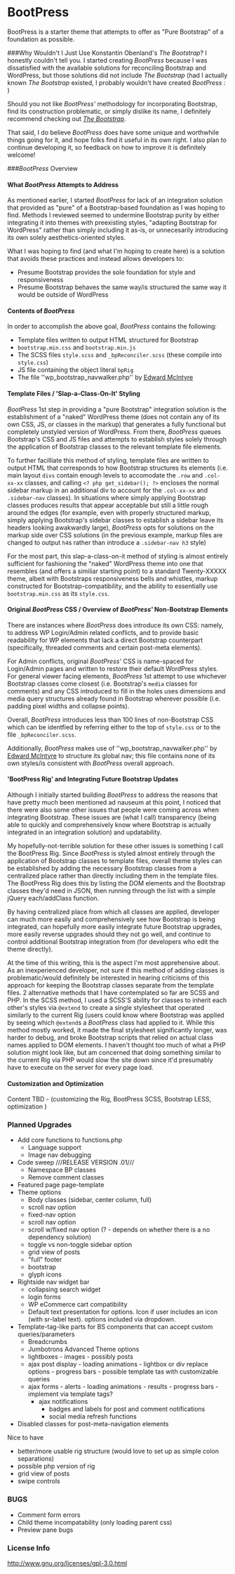 BootPress
=========

BootPress is a starter theme that attempts to offer as "Pure Bootstrap" of a foundation as possible.


###Why Wouldn't I Just Use Konstantin Obenland's _The Bootstrap_?
I honestly couldn't tell you. I started creating _BootPress_ because I was dissatisfied with the available solutions for reconciling Bootstrap and WordPress, but those solutions did not include _The Bootstrap_ (had I actually known _The Bootstrap_ existed, I probably wouldn't have created _BootPress_ : )

Should you not like _BootPress'_ methodology for incorporating Bootstrap, find its construction problematic, or simply dislike its name, I definitely recommend checking out [_The Bootstrap_](http://en.wp.obenland.it/the-bootstrap/ "The Bootstrap").

That said, I do believe _BootPress_ does have some unique and worthwhile things going for it, and hope folks find it useful in its own right. I also plan to continue developing it, so feedback on how to improve it is definitely welcome!


###_BootPress_ Overview
#### What _BootPress_ Attempts to Address #####
As mentioned earlier, I started _BootPress_ for lack of an integration solution that provided as "pure" of a Bootstrap-based foundation as I was hoping to find.  Methods I reviewed seemed to undermine Bootstrap purity by either integrating it into themes with preexisting styles, "adapting Bootstrap for WordPress" rather than simply including it as-is, or unnecesarily introducing its own solely aesthetics-oriented styles.

What I was hoping to find (and what I'm hoping to create here) is a solution that avoids these practices and instead allows developers to:
- Presume Bootstrap provides the sole foundation for style and responsiveness
- Presume Bootstrap behaves the same way/is structured the same way it would be outside of WordPress


#### Contents of _BootPress_ ####
In order to accomplish the above goal, _BootPress_ contains the following:
- Template files written to output HTML structured for Bootstrap
- ``bootstrap.min.css`` and ``bootstrap.min.js``
- The SCSS files ``style.scss`` and ``_bpReconciler.scss`` (these compile into ``style.css``)
- JS file containing the object literal ``bpRig``
- The file ''wp_bootstrap_navwalker.php'' by [Edward McIntyre](https://github.com/twittem/wp-bootstrap-navwalker)


#### Template Files / 'Slap-a-Class-On-It' Styling ####
_BootPress_ 1st step in providing a "pure Bootstrap" integration solution is the establishment of a "naked" WordPress theme (does not contain any of its own CSS, JS, or classes in the markup) that  generates a fully functional but completely unstyled version of WordPress. From there, _BootPress_ queues Bootstrap's CSS and JS files and attempts to establish styles solely through the application of Bootstrap classes to the relevant template file elements.

To further facilliate this method of styling, template files are written to output HTML that corresponds to how Bootstrap structures its elements (i.e. main layout ``divs`` contain enough levels to accomodate the ``.row`` and ``.col-xx-xx`` classes, and calling ``<? php get_sidebar(); ?>`` encloses the normal sidebar markup in an additional div to account for the ``.col-xx-xx`` and ``.sidebar-nav`` classes).  In situations where simply applying Bootstrap classes produces results that appear acceptable but still a little rough around the edges (for example, even with properly structured markup, simply applying Bootstrap's sidebar classes to establish a sidebar leave its headers looking awakwardly large), _BootPress_ opts for solutions on the markup side over CSS solutions (in the previous example, markup files are changed to output ``h4``s rather than introduce a ``.sidebar-nav h3`` style)

For the most part, this slap-a-class-on-it method of styling is almost entirely sufficient for fashioning the "naked" WordPress theme into one that resembles (and offers a similiar starting point) to a standard Twenty-XXXXX theme, albeit with Bootstraps responsiveness bells and whistles, markup constructed for Bootstrap-compatibility, and the ability to essentially use ``bootstrap.min.css`` as its ``style.css``.


#### Original _BootPress_ CSS / Overview of _BootPress'_ Non-Bootstrap Elements ####
There are instances where _BootPress_ does introduce its own CSS: namely, to address WP Login/Admin related conflicts, and to provide basic readability for WP elements that lack a direct Bootstrap counterpart (specifically, threaded comments and certain post-meta elements).

For Admin conflicts, original _BootPress'_ CSS is name-spaced for Login/Admin pages and written to restore their default WordPress styles. For general viewer facing elements, _BootPress_ 1st attempt to use whichever Bootstrap classes come closest (i.e. Bootstrap's ``media`` classes for comments) and any CSS introduced to fill in the holes uses dimensions and media query structures already found in Bootstrap wherever possible (i.e. padding pixel widths and collapse points). 

Overall, _BootPress_ introduces less than 100 lines of non-Bootstrap CSS which can be identfied by referring either to the top of ``style.css`` or to the file ``_bpReconciler.scss``.

Additionally, _BootPress_ makes use of ''wp_bootstrap_navwalker.php'' by [Edward McIntyre](https://github.com/twittem/wp-bootstrap-navwalker) to structure its global nav; this file contains none of its own styles/is consistent with _BootPress_ overall approach.


#### 'BootPress Rig' and Integrating Future Bootstrap Updates ####
Although I initially started building _BootPress_ to address the reasons that have pretty much been mentioned ad nauseum at this point, I noticed that there were also some other issues that people were coming across when integrating Bootstrap. These issues are (what I call) transparency (being able to quickly and comprehensively know where Bootstrap is actually integrated in an integration solution) and updatability.

My hopefully-not-terrible solution for these other issues is something I call the BootPress Rig. Since _BootPress_ is styled almost entirely through the application of Bootstrap classes to template files, overall theme styles can be established by adding the necessary Bootstrap classes from a centralized place rather than directly including them in the template files. The BootPress Rig does this by listing the DOM elements and the Bootstrap classes they'd need in JSON, then running through the list with a simple jQuery each/addClass function.

By having centralized place from which all classes are applied, developer can much more easily and comprehensively see how Bootstrap is being integrated, can hopefully more easily integrate future Bootstrap upgrades, more easily reverse upgrades should they not go well, and continue to control additional Bootstrap integration from (for developers who edit the theme directly).

At the time of this writing, this is the aspect I'm most apprehensive about. As an inexperienced developer, not sure if this method of adding classes is problematic/would definitely be interested in hearing criticisms of this approach for keeping the Bootstrap classes separate from the template files.  2 alternative methods that I have contemplated so far are SCSS and PHP. In the SCSS method, I used a SCSS'S ability for classes to inherit each other's styles via ``@extend`` to create a single stylesheet that operated similarly to the current Rig (users could know where Bootstrap was applied by seeing which ``@extend``s a _BootPress_ class had applied to it. While this method mostly worked, it made the final stylesheet significantly longer, was harder to debug, and broke Bootstrap scripts that relied on actual class names applied to DOM elements. I haven't thought too much of what a PHP solution might look like, but am concerned that doing something similar to the current Rig via PHP would slow the site down since it'd presumably have to execute on the server for every page load.




#### Customization and Optimization ####
Content TBD - (customizing the Rig, BootPress SCSS, Bootstrap LESS, optimization )


### Planned Upgrades

- Add core functions to functions.php
   - Language support
   - Image nav debugging
- Code sweep ///RELEASE VERSION .01///
   - Namespace BP classes
   - Remove comment classes
- Featured page page-template
- Theme options
   - Body classes (sidebar, center column, full)
   - scroll nav option
   - fixed-nav option
   - scroll nav option
   - scroll w/fixed nav option (? - depends on whether there is a no dependency solution)
   - toggle vs non-toggle sidebar option
   - grid view of posts
   - "full" footer
   - bootstrap
   - glyph icons
- Rightside nav widget bar
   - collapsing search widget
   - login forms
   - WP eCommerce cart compatibility
   - Default text presentation for options. Icon if user includes an icon (with sr-label text). options included via dropdown.
- Template-tag-like parts for BS components that can accept custom queries/parameters
   - Breadcrumbs
   - Jumbotrons
Advanced Theme options
   - lightboxes
         - images
         - possibly posts
   - ajax post display
         - loading animations
         - lightbox or div replace options
         - progress bars
         - possible template tas with customizable queries
   - ajax forms
         - alerts
         - loading animations
         - results
         - progress bars
         - implement via template tags?
      - ajax notifications
          - badges and labels for post and comment notifications
          - social media refresh functions
- Disabled classes for post-meta-navigation elements


Nice to have
- better/more usable rig structure (would love to set up as simple colon separations)
- possible php version of rig
- grid view of posts
- swipe controls


### BUGS
- Comment form errors
- Child theme incompatability (only loading parent css)
- Preview pane bugs 


### License Info
http://www.gnu.org/licenses/gpl-3.0.html